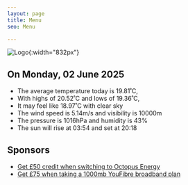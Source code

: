 ```yaml
---
layout: page
title: Menu
seo: Menu

---
```


![Logo](/images/logo.jpg){:width="832px"}

<!-- weather_marker starts -->
## On Monday, 02 June 2025

- The average temperature today is 19.81˚C,
- With highs of 20.52˚C and lows of 19.36˚C,
- It may feel like 18.97˚C with clear sky
- The wind speed is 5.14m/s and visibility is 10000m
- The pressure is 1016hPa and humidity is 43%
- The sun will rise at 03:54 and set at 20:18

<!-- weather_marker ends -->

## Sponsors

- [Get £50 credit when switching to Octopus Energy](https://bit.ly/3oD1nnS)
- [Get £75 when taking a 1000mb YouFibre broadband plan](https://aklam.io/91zWhU?)
